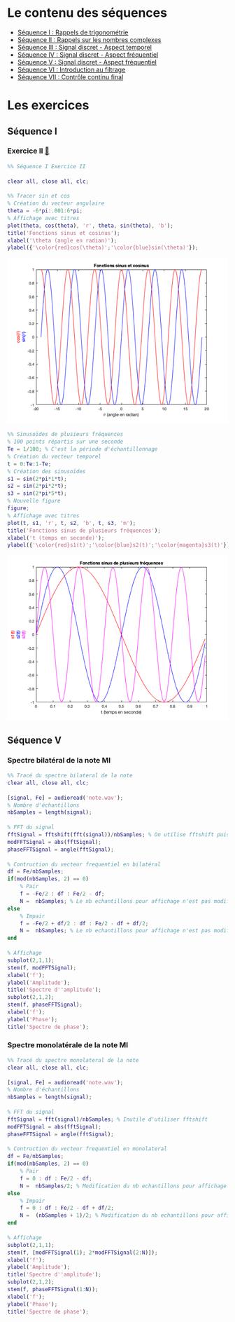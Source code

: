 # Le contenu des séquences
* [Séquence I : Rappels de trigonométrie](https://www.overleaf.com/read/jfxsrwgpqfhm)
* [Séquence II : Rappels sur les nombres complexes](https://www.overleaf.com/read/pddpsqkxtmdk)
* [Séquence III : Signal discret - Aspect temporel](https://www.overleaf.com/read/tyxqvmxvvfwc)
* [Séquence IV : Signal discret - Aspect fréquentiel](https://www.overleaf.com/read/gyybtqwvbtjs)
* [Séquence V : Signal discret - Aspect fréquentiel](https://www.overleaf.com/read/bdnnpcnstbpg)
* [Séquence VI : Introduction au filtrage](SEQUENCE_VI.pdf)
* [Séquence VII : Contrôle continu final](https://www.overleaf.com/read/xhctcfpcgcqb)

# Les exercices

## Séquence I 
### Exercice II [:open_file_folder:](/S1E2.pdf)
```Matlab
%% Séquence I Exercice II

clear all, close all, clc;

%% Tracer sin et cos
% Création du vecteur angulaire
theta = -6*pi:.001:6*pi;
% Affichage avec titres
plot(theta, cos(theta), 'r', theta, sin(theta), 'b');
title('Fonctions sinus et cosinus');
xlabel('\theta (angle en radian)');
ylabel({'\color{red}cos(\theta)';'\color{blue}sin(\theta)'});
```
![image 1](/S1E2_image1.png "Logo Title Text 1")

```Matlab
%% Sinusoïdes de plusieurs fréquences
% 100 points répartis sur une seconde
Te = 1/100; % C'est la période d'échantillonnage
% Création du vecteur temporel
t = 0:Te:1-Te;
% Création des sinusoïdes
s1 = sin(2*pi*1*t);
s2 = sin(2*pi*2*t);
s3 = sin(2*pi*5*t);
% Nouvelle figure
figure;
% Affichage avec titres
plot(t, s1, 'r', t, s2, 'b', t, s3, 'm');
title('Fonctions sinus de plusieurs fréquences');
xlabel('t (temps en seconde)');
ylabel({'\color{red}s1(t)';'\color{blue}s2(t)';'\color{magenta}s3(t)'});
```
![image 2](/S1E2_image2.png "Logo Title Text 1")

## Séquence V
### Spectre bilatéral de la note MI
```matlab
%% Tracé du spectre bilateral de la note
clear all, close all, clc;

[signal, Fe] = audioread('note.wav');
% Nombre d'échantillons
nbSamples = length(signal);

% FFT du signal
fftSignal = fftshift(fft(signal))/nbSamples; % On utilise fftshift puisque spectre bilatéral
modFFTSignal = abs(fftSignal);
phaseFFTSignal = angle(fftSignal);

% Contruction du vecteur frequentiel en bilatéral
df = Fe/nbSamples;
if(mod(nbSamples, 2) == 0)
    % Pair
    f = -Fe/2 : df : Fe/2 - df;
    N =  nbSamples; % Le nb echantillons pour affichage n'est pas modifié
else
    % Impair
    f = -Fe/2 + df/2 : df : Fe/2 - df + df/2;
    N =  nbSamples; % Le nb echantillons pour affichage n'est pas modifié
end
    
% Affichage 
subplot(2,1,1);
stem(f, modFFTSignal);
xlabel('f');
ylabel('Amplitude');
title('Spectre d''amplitude');
subplot(2,1,2);
stem(f, phaseFFTSignal);
xlabel('f');
ylabel('Phase');
title('Spectre de phase');
```
### Spectre monolatérale de la note MI
```matlab
%% Tracé du spectre monolateral de la note
clear all, close all, clc;

[signal, Fe] = audioread('note.wav');
% Nombre d'échantillons
nbSamples = length(signal);

% FFT du signal
fftSignal = fft(signal)/nbSamples; % Inutile d'utiliser fftshift
modFFTSignal = abs(fftSignal);
phaseFFTSignal = angle(fftSignal);

% Contruction du vecteur frequentiel en monolateral
df = Fe/nbSamples;
if(mod(nbSamples, 2) == 0)
    % Pair
    f = 0 : df : Fe/2 - df;
    N =  nbSamples/2; % Modification du nb echantillons pour affichage
else
    % Impair
    f = 0 : df : Fe/2 - df + df/2;
    N =  (nbSamples + 1)/2; % Modification du nb echantillons pour affichage
end
    
% Affichage 
subplot(2,1,1);
stem(f, [modFFTSignal(1); 2*modFFTSignal(2:N)]);
xlabel('f');
ylabel('Amplitude');
title('Spectre d''amplitude');
subplot(2,1,2);
stem(f, phaseFFTSignal(1:N));
xlabel('f');
ylabel('Phase');
title('Spectre de phase');
```
